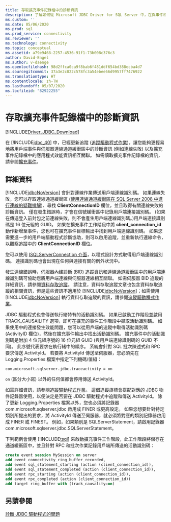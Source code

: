 ```yaml
---
title: 存取擴充事件記錄檔中的診斷資訊
description: 了解如何從 Microsoft JDBC Driver for SQL Server 中，在與事件相關的伺服器上存取擴充事件。
ms.custom: ''
ms.date: 05/06/2020
ms.prod: sql
ms.prod_service: connectivity
ms.reviewer: ''
ms.technology: connectivity
ms.topic: conceptual
ms.assetid: a79e9468-2257-4536-91f1-73b008c376c3
author: David-Engel
ms.author: v-daenge
ms.openlocfilehash: 98d2ffca0ca9f8bab6f481ddf654bd388ecba4d7
ms.sourcegitcommit: 37a3e2c022c578fc3a54ebee66d9957ff7476922
ms.translationtype: HT
ms.contentlocale: zh-TW
ms.lasthandoff: 05/07/2020
ms.locfileid: "82922255"
---
```

# <a name="accessing-diagnostic-information-in-the-extended-events-log"></a>存取擴充事件記錄檔中的診斷資訊
[!INCLUDE[Driver_JDBC_Download](../../includes/driver_jdbc_download.md)]

  在 [!INCLUDE[jdbc_40](../../includes/jdbc_40_md.md)] 中，已經更新追蹤 ([追蹤驅動程式作業](../../connect/jdbc/tracing-driver-operation.md))，讓您能夠更輕易地將用戶端事件與伺服器連線通道緩衝區中的診斷資訊 (例如連線失敗) 以及擴充事件記錄檔中的應用程式效能資訊相互關聯。 如需讀取擴充事件記錄檔的資訊，請參閱[擴充事件](../../relational-databases/extended-events/extended-events.md)。  
  
## <a name="details"></a>詳細資料  
 [!INCLUDE[jdbcNoVersion](../../includes/jdbcnoversion_md.md)] 會針對連線作業傳送用戶端連線識別碼。 如果連線失敗，您可以存取連線通道緩衝區 ([使用連線通道緩衝區在 SQL Server 2008 中進行連線的疑難排解](/archive/blogs/sql_protocols/connectivity-troubleshooting-in-sql-server-2008-with-the-connectivity-ring-buffer))、尋找 **ClientConnectionID** 欄位，並且取得有關連線失敗的診斷資訊。 僅在發生錯誤時，才會在信號緩衝區中記錄用戶端連接識別碼。 (如果在傳送登入前封包之前連線失敗，則不會產生用戶端連線識別碼。)用戶端連接識別碼是 16 位元組的 GUID。 如果在擴充事件工作階段中將 **client_connection_id** 動作新增至事件，您也可在擴充事件目標輸出中找到用戶端連線識別碼。 如果您需要進一步的用戶端驅動程式診斷協助，則可以啟用追蹤，並重新執行連線命令，以觀察追蹤中的 **ClientConnectionID** 欄位。  
  
 您可以使用 [ISQLServerConnection 介面](../../connect/jdbc/reference/isqlserverconnection-interface.md)，以程式設計方式取得用戶端連線識別碼。 連接識別碼也會出現在任何與連接有關的例外狀況中。  
  
 發生連線錯誤時，伺服器內建診斷 (BID) 追蹤資訊和連線通道緩衝區中的用戶端連線識別碼可協助您將用戶端連線與伺服器連線相互關聯。 如需伺服器 BID 追蹤的詳細資訊，請參閱[資料存取追蹤](https://go.microsoft.com/fwlink/?LinkId=125805)。 請注意，資料存取追蹤文章也包含資料存取追蹤的相關資訊，但是這些資訊不適用於 [!INCLUDE[jdbcNoVersion](../../includes/jdbcnoversion_md.md)]；如需使用 [!INCLUDE[jdbcNoVersion](../../includes/jdbcnoversion_md.md)] 執行資料存取追蹤的資訊，請參閱[追蹤驅動程式作業](../../connect/jdbc/tracing-driver-operation.md)。  
  
 JDBC 驅動程式也會傳送執行緒特有的活動識別碼。 如果已啟動工作階段並啟用 TRACK_CAUSAILITY 選項，即可在擴充的事件工作階段中擷取活動識別碼。 如果使用中的連接發生效能問題，您可以從用戶端的追蹤中取得活動識別碼 (ActivityID 欄位)，然後在擴充事件輸出中找出活動識別碼。 擴充事件中的活動識別碼是附加 4 位元組序號的 16 位元組 GUID (與用戶端連線識別碼的 GUID 不同)。 此序號代表要求在執行緒中的順序。 系統會針對 SQL 批次陳述式和 RPC 要求傳送 ActivityId。 若要將 ActivityId 傳送至伺服器，您必須先在 Logging.Properties 檔案中指定下列機碼/值組：  
  
```
com.microsoft.sqlserver.jdbc.traceactivity = on  
```  
  
 `on` (區分大小寫) 以外的任何值都會停用傳送 ActivityId。  
  
 如需詳細資訊，請參閱[追蹤驅動程式作業](../../connect/jdbc/tracing-driver-operation.md)。 這個追蹤旗標會搭配對應的 JDBC 物件記錄器使用，以便決定是否要在 JDBC 驅動程式中追蹤和傳送 ActivityId。 除了更新 Logging.Properties 檔案以外，您也必須將記錄器 com.microsoft.sqlserver.jdbc 啟用成 FINER 或更高設定。 如果您想要針對特定類別所提出的要求，將 ActivityId 傳送至伺服器，就必須將對應的類別記錄器啟用成 FINER 或 FINEST。 例如，如果類別是 SQLServerStatement，請啟用記錄器 com.microsoft.sqlserver.jdbc.SQLServerStatement。  
  
 下列範例會使用 [!INCLUDE[tsql](../../includes/tsql-md.md)] 來啟動擴充事件工作階段，此工作階段將儲存在通道緩衝區中，並且針對 RPC 和批次作業記錄用戶端所傳送的活動識別碼：  
  
```sql
create event session MySession on server  
add event connectivity_ring_buffer_recorded,  
add event sql_statement_starting (action (client_connection_id)),  
add event sql_statement_completed (action (client_connection_id)),  
add event rpc_starting (action (client_connection_id)),  
add event rpc_completed (action (client_connection_id))  
add target ring_buffer with (track_causality=on)  
```  
  
## <a name="see-also"></a>另請參閱

[診斷 JDBC 驅動程式的問題](../../connect/jdbc/diagnosing-problems-with-the-jdbc-driver.md)  

